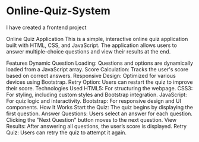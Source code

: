 # Online-Quiz-System
I have created a frontend project

Online Quiz Application
This is a simple, interactive online quiz application built with HTML, CSS, and JavaScript. The application allows users to answer multiple-choice questions and view their results at the end.

Features
Dynamic Question Loading: Questions and options are dynamically loaded from a JavaScript array.
Score Calculation: Tracks the user's score based on correct answers.
Responsive Design: Optimized for various devices using Bootstrap.
Retry Option: Users can restart the quiz to improve their score.
Technologies Used
HTML5: For structuring the webpage.
CSS3: For styling, including custom styles and Bootstrap integration.
JavaScript: For quiz logic and interactivity.
Bootstrap: For responsive design and UI components.
How It Works
Start the Quiz:
The quiz begins by displaying the first question.
Answer Questions:
Users select an answer for each question.
Clicking the "Next Question" button moves to the next question.
View Results:
After answering all questions, the user’s score is displayed.
Retry Quiz:
Users can retry the quiz to attempt it again.
